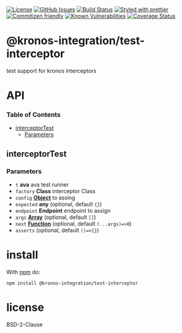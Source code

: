[![License](https://img.shields.io/badge/License-0BSD-blue.svg)](https://spdx.org/licenses/0BSD.html)
[![GitHub Issues](https://img.shields.io/github/issues/Kronos-Integration/test-interceptor.svg?style=flat-square)](https://github.com/Kronos-Integration/test-interceptor/issues)
[![Build Status](https://img.shields.io/endpoint.svg?url=https%3A%2F%2Factions-badge.atrox.dev%2FKronos-Integration%2Ftest-interceptor%2Fbadge\&style=flat)](https://actions-badge.atrox.dev/Kronos-Integration/test-interceptor/goto)
[![Styled with prettier](https://img.shields.io/badge/styled_with-prettier-ff69b4.svg)](https://github.com/prettier/prettier)
[![Commitizen friendly](https://img.shields.io/badge/commitizen-friendly-brightgreen.svg)](http://commitizen.github.io/cz-cli/)
[![Known Vulnerabilities](https://snyk.io/test/github/Kronos-Integration/test-interceptor/badge.svg)](https://snyk.io/test/github/Kronos-Integration/test-interceptor)
[![Coverage Status](https://coveralls.io/repos/Kronos-Integration/test-interceptor/badge.svg)](https://coveralls.io/github/Kronos-Integration/test-interceptor)

# @kronos-integration/test-interceptor

test support for kronos interceptors

# API

<!-- Generated by documentation.js. Update this documentation by updating the source code. -->

### Table of Contents

*   [interceptorTest](#interceptortest)
    *   [Parameters](#parameters)

## interceptorTest

### Parameters

*   `t` **ava** ava test runner
*   `factory` **Class** interceptor Class
*   `config` **[Object](https://developer.mozilla.org/docs/Web/JavaScript/Reference/Global_Objects/Object)** to assing
*   `expected` **any**  (optional, default `{}`)
*   `endpoint` **Endpoint** endpoint to assign
*   `args` **[Array](https://developer.mozilla.org/docs/Web/JavaScript/Reference/Global_Objects/Array)**  (optional, default `[]`)
*   `next` **[Function](https://developer.mozilla.org/docs/Web/JavaScript/Reference/Statements/function)**  (optional, default `(...args)=>0`)
*   `asserts`   (optional, default `()=>{}`)

# install

With [npm](http://npmjs.org) do:

```shell
npm install @kronos-integration/test-interceptor
```

# license

BSD-2-Clause
